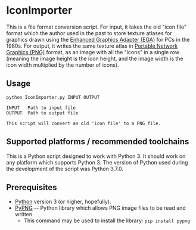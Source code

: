 # IconImporter

This is a file format conversion script.  For input, it takes the old "icon
file" format which the author used in the past to store texture atlases for
graphics drawn using the
[Enhanced Graphics Adapter (EGA)](https://en.wikipedia.org/wiki/Enhanced_Graphics_Adapter)
for PCs in the 1980s.  For output, it writes the same texture atlas in
[Portable Network Graphics (PNG)](https://en.wikipedia.org/wiki/Portable_Network_Graphics)
format, as an image with all the "icons" in a single row (meaning the image
height is the icon height, and the image width is the icon width multiplied by
the number of icons).

## Usage

    python IconImporter.py INPUT OUTPUT

    INPUT   Path to input file
    OUTPUT  Path to output file

    This script will convert an old 'icon file' to a PNG file.

## Supported platforms / recommended toolchains

This is a Python script designed to work with Python 3.  It should work on any
platform which supports Python 3.  The version of Python used during the
development of the script was Python 3.7.0.

## Prerequisites

* [Python](https://www.python.org/) version 3 (or higher, hopefully).
* [PyPNG](https://pypi.org/project/pypng/) -- Python library which allows PNG
  image files to be read and written
  * This command may be used to install the library: `pip install
  pypng`
